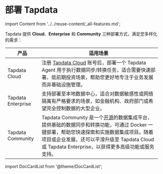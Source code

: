 # 部署 Tapdata
import Content from '../../reuse-content/_all-features.md';

<Content />

Tapdata 提供 **Cloud**、**Enterprise** 和 **Community** 三种部署方式，满足您多样化的需求：

| 产品         | 适用场景                                                     |
| ------------ | ------------------------------------------------------------ |
| Tapdata Cloud | 注册 [Tapdata Cloud](https://cloud.tapdata.net/console/v3/) 账号后，部署一个 Tapdata Agent 用于执行数据同步/转换任务，适合需要快速部署、低前期投资场景，帮助您更好地专注于业务发展而非基础设施管理。 |
| Tapdata Enterprise | 支持部署至本地数据中心，适合对数据敏感性或网络隔离有严格要求的场景，如金融机构、政府部门或希望完全控制数据的大型企业。 |
| Tapdata Community | Tapdata Community 是一个[开源](https://github.com/tapdata/tapdata)的数据集成平台，提供基础的数据同步和转换功能，可通过 Docker 一键部署，帮助您快速探索和实施数据集成项目。随着项目或企业发展，还可以平滑升级至 Tapdata Cloud 或 Tapdata Enterprise，以获得更多高级功能或服务支持。 |



import DocCardList from '@theme/DocCardList';

<DocCardList />
